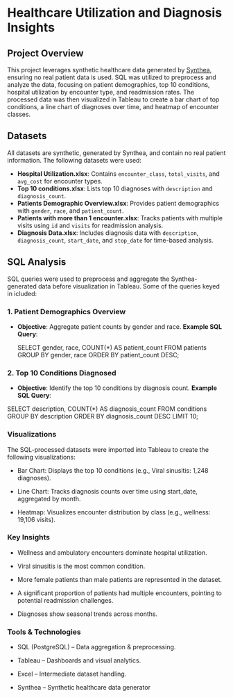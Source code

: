 # Healthcare Utilization and Diagnosis Insights

## Project Overview
This project leverages synthetic healthcare data generated by [Synthea](https://synthea.mitre.org/), ensuring no real patient data is used. SQL was utilized to preprocess and analyze the data, focusing on patient demographics, top 10 conditions, hospital utilization by encounter type, and readmission rates. The processed data was then visualized in Tableau to create a bar chart of top conditions, a line chart of diagnoses over time, and heatmap of encounter classes.

## Datasets
All datasets are synthetic, generated by Synthea, and contain no real patient information. The following datasets were used:
- **Hospital Utilization.xlsx**: Contains `encounter_class`, `total_visits`, and `avg_cost` for encounter types.
- **Top 10 conditions.xlsx**: Lists top 10 diagnoses with `description` and `diagnosis_count`.
- **Patients Demographic Overview.xlsx**: Provides patient demographics with `gender`, `race`, and `patient_count`.
- **Patients with more than 1 encounter.xlsx**: Tracks patients with multiple visits using `id` and `visits` for readmission analysis.
- **Diagnosis Data.xlsx**: Includes diagnosis data with `description`, `diagnosis_count`, `start_date`, and `stop_date` for time-based analysis.

## SQL Analysis
SQL queries were used to preprocess and aggregate the Synthea-generated data before visualization in Tableau. Some of the queries keyed in icluded:

### 1. Patient Demographics Overview
- **Objective**: Aggregate patient counts by gender and race.
  **Example SQL Query**:
  
  SELECT gender, race, COUNT(*) AS patient_count
  FROM patients
  GROUP BY gender, race
  ORDER BY patient_count DESC;

### 2. Top 10 Conditions Diagnosed
- **Objective**: Identify the top 10 conditions by diagnosis count.
  **Example SQL Query**:
  
SELECT description, COUNT(*) AS diagnosis_count
FROM conditions
GROUP BY description
ORDER BY diagnosis_count DESC
LIMIT 10;

### Visualizations
The SQL-processed datasets were imported into Tableau to create the following visualizations:

- Bar Chart: Displays the top 10 conditions (e.g., Viral sinusitis: 1,248 diagnoses).

- Line Chart: Tracks diagnosis counts over time using start_date, aggregated by month.

- Heatmap: Visualizes encounter distribution by class (e.g., wellness: 19,106 visits).

### Key Insights
- Wellness and ambulatory encounters dominate hospital utilization.

- Viral sinusitis is the most common condition.

- More female patients than male patients are represented in the dataset.

- A significant proportion of patients had multiple encounters, pointing to potential readmission challenges.

- Diagnoses show seasonal trends across months.

### Tools & Technologies

- SQL (PostgreSQL) – Data aggregation & preprocessing.

- Tableau – Dashboards and visual analytics.

- Excel – Intermediate dataset handling.

- Synthea – Synthetic healthcare data generator
